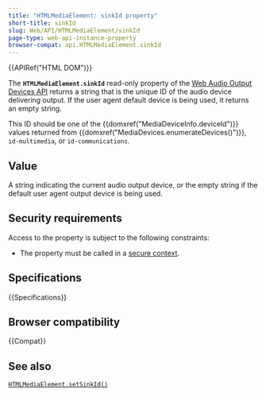```yaml
---
title: "HTMLMediaElement: sinkId property"
short-title: sinkId
slug: Web/API/HTMLMediaElement/sinkId
page-type: web-api-instance-property
browser-compat: api.HTMLMediaElement.sinkId
---
```


{{APIRef("HTML DOM")}}

The **`HTMLMediaElement.sinkId`** read-only property of the [Web Audio Output Devices API](/en-US/docs/Web/API/Audio_Output_Devices_API) returns a string that is the unique ID of the audio device delivering output.
If the user agent default device is being used, it returns an empty string.

This ID should be one of the {{domxref("MediaDeviceInfo.deviceId")}} values returned from {{domxref("MediaDevices.enumerateDevices()")}}, `id-multimedia`, or `id-communications`.

## Value

A string indicating the current audio output device, or the empty string if the default user agent output device is being used.

## Security requirements

Access to the property is subject to the following constraints:

- The property must be called in a [secure context](/en-US/docs/Web/Security/Secure_Contexts).

## Specifications

{{Specifications}}

## Browser compatibility

{{Compat}}

## See also

[`HTMLMediaElement.setSinkId()`](/en-US/docs/Web/API/HTMLMediaElement/setSinkId)

